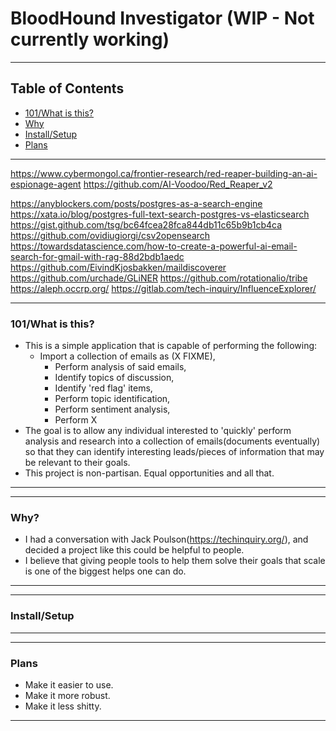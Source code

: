 # BloodHound Investigator (WIP - Not currently working)

---------------------------------------------------------------------------------
## Table of Contents
- [101/What is this?](#what)
- [Why](#why)
- [Install/Setup](#install)
- [Plans](#plans)
---------------------------------------------------------------------------------

https://www.cybermongol.ca/frontier-research/red-reaper-building-an-ai-espionage-agent
https://github.com/AI-Voodoo/Red_Reaper_v2

https://anyblockers.com/posts/postgres-as-a-search-engine
https://xata.io/blog/postgres-full-text-search-postgres-vs-elasticsearch
https://gist.github.com/tsg/bc64fcea28fca844db11c65b9b1cb4ca
https://github.com/ovidiugiorgi/csv2opensearch
https://towardsdatascience.com/how-to-create-a-powerful-ai-email-search-for-gmail-with-rag-88d2bdb1aedc
https://github.com/EivindKjosbakken/maildiscoverer
https://github.com/urchade/GLiNER
https://github.com/rotationalio/tribe
https://aleph.occrp.org/
https://gitlab.com/tech-inquiry/InfluenceExplorer/

---------------------------------------------------------------------------------
### 101/What is this?<a name="what"></a>
- This is a simple application that is capable of performing the following:
  * Import a collection of emails as (X FIXME),
	* Perform analysis of said emails,
	* Identify topics of discussion,
	* Identify 'red flag' items, 
	* Perform topic identification,
	* Perform sentiment analysis,
	* Perform X
- The goal is to allow any individual interested to 'quickly' perform analysis and research into a collection of emails(documents eventually) so that they can identify interesting leads/pieces of information that may be relevant to their goals.
- This project is non-partisan. Equal opportunities and all that.
---------------------------------------------------------------------------------


---------------------------------------------------------------------------------
### Why? <a name="why"></a>
- I had a conversation with Jack Poulson(https://techinquiry.org/), and decided a project like this could be helpful to people.
- I believe that giving people tools to help them solve their goals that scale is one of the biggest helps one can do.

---------------------------------------------------------------------------------


---------------------------------------------------------------------------------
### Install/Setup

---------------------------------------------------------------------------------



---------------------------------------------------------------------------------
### Plans <a name="plans"></a>
- Make it easier to use.
- Make it more robust.
- Make it less shitty.
---------------------------------------------------------------------------------


